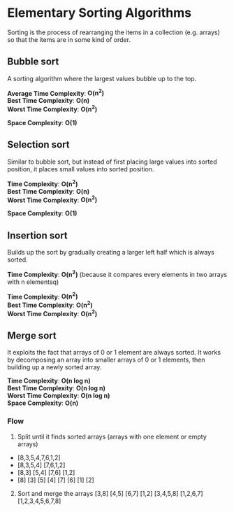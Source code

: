 # Elementary Sorting Algorithms
Sorting is the process of rearranging the items in a collection (e.g. arrays) so that the items are in some kind of order.

## Bubble sort
A sorting algorithm where the largest values bubble up to the top.

**Average Time Complexity**: **O(n<sup>2</sup>)**  
**Best Time Complexity**: **O(n)**  
**Worst Time Complexity**: **O(n<sup>2</sup>)**

**Space Complexity**: **O(1)**

## Selection sort
Similar to bubble sort, but instead of first placing large values into sorted position, it places small values into sorted position.

**Time Complexity**: **O(n<sup>2</sup>)**  
**Best Time Complexity**: **O(n)**  
**Worst Time Complexity**: **O(n<sup>2</sup>)**

**Space Complexity**: **O(1)**

## Insertion sort
Builds up the sort by gradually creating a larger left half which is always sorted.

**Time Complexity**: **O(n<sup>2</sup>)** (because it compares every elements in two arrays with n elementsq)

**Time Complexity**: **O(n<sup>2</sup>)**  
**Best Time Complexity**: **O(n<sup>2</sup>)**  
**Worst Time Complexity**: **O(n<sup>2</sup>)**

## Merge sort
It exploits the fact that arrays of 0 or 1 element are always sorted. It works by decomposing an array into smaller arrays of 0 or 1 elements, then building up a newly sorted array.

**Time Complexity**: **O(n log n)**  
**Best Time Complexity**: **O(n log n)**  
**Worst Time Complexity**: **O(n log n)**  
**Space Complexity**: **O(n)**

### Flow
1. Split until it finds sorted arrays (arrays with one element or empty arrays)
- [8,3,5,4,7,6,1,2]
- [8,3,5,4] [7,6,1,2]
- [8,3] [5,4] [7,6] [1,2]
- [8] [3] [5] [4] [7] [6] [1] [2]
2. Sort and merge the arrays 
[3,8] [4,5] [6,7] [1,2]
[3,4,5,8] [1,2,6,7]
[1,2,3,4,5,6,7,8]